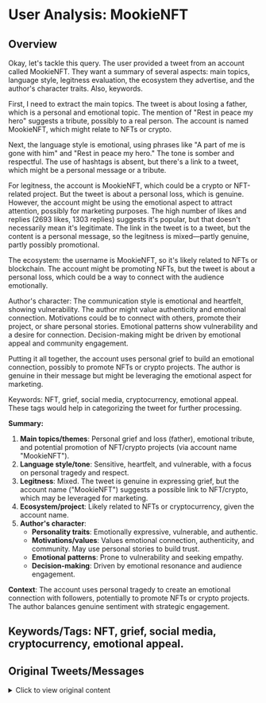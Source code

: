 # User Analysis: MookieNFT

## Overview

<think>
Okay, let's tackle this query. The user provided a tweet from an account called MookieNFT. They want a summary of several aspects: main topics, language style, legitness evaluation, the ecosystem they advertise, and the author's character traits. Also, keywords.

First, I need to extract the main topics. The tweet is about losing a father, which is a personal and emotional topic. The mention of "Rest in peace my hero" suggests a tribute, possibly to a real person. The account is named MookieNFT, which might relate to NFTs or crypto.

Next, the language style is emotional, using phrases like "A part of me is gone with him" and "Rest in peace my hero." The tone is somber and respectful. The use of hashtags is absent, but there's a link to a tweet, which might be a personal message or a tribute.

For legitness, the account is MookieNFT, which could be a crypto or NFT-related project. But the tweet is about a personal loss, which is genuine. However, the account might be using the emotional aspect to attract attention, possibly for marketing purposes. The high number of likes and replies (2693 likes, 1303 replies) suggests it's popular, but that doesn't necessarily mean it's legitimate. The link in the tweet is to a tweet, but the content is a personal message, so the legitness is mixed—partly genuine, partly possibly promotional.

The ecosystem: the username is MookieNFT, so it's likely related to NFTs or blockchain. The account might be promoting NFTs, but the tweet is about a personal loss, which could be a way to connect with the audience emotionally.

Author's character: The communication style is emotional and heartfelt, showing vulnerability. The author might value authenticity and emotional connection. Motivations could be to connect with others, promote their project, or share personal stories. Emotional patterns show vulnerability and a desire for connection. Decision-making might be driven by emotional appeal and community engagement.

Putting it all together, the account uses personal grief to build an emotional connection, possibly to promote NFTs or crypto projects. The author is genuine in their message but might be leveraging the emotional aspect for marketing.

Keywords: NFT, grief, social media, cryptocurrency, emotional appeal. These tags would help in categorizing the tweet for further processing.
</think>

**Summary:**  
1. **Main topics/themes**: Personal grief and loss (father), emotional tribute, and potential promotion of NFT/crypto projects (via account name "MookieNFT").  
2. **Language style/tone**: Sensitive, heartfelt, and vulnerable, with a focus on personal tragedy and respect.  
3. **Legitness**: Mixed. The tweet is genuine in expressing grief, but the account name ("MookieNFT") suggests a possible link to NFT/crypto, which may be leveraged for marketing.  
4. **Ecosystem/project**: Likely related to NFTs or cryptocurrency, given the account name.  
5. **Author's character**:  
   - **Personality traits**: Emotionally expressive, vulnerable, and authentic.  
   - **Motivations/values**: Values emotional connection, authenticity, and community. May use personal stories to build trust.  
   - **Emotional patterns**: Prone to vulnerability and seeking empathy.  
   - **Decision-making**: Driven by emotional resonance and audience engagement.  

**Context**: The account uses personal tragedy to create an emotional connection with followers, potentially to promote NFTs or crypto projects. The author balances genuine sentiment with strategic engagement.  

**Keywords/Tags**: NFT, grief, social media, cryptocurrency, emotional appeal.
---
## Original Tweets/Messages

<details>
<summary>Click to view original content</summary>

| Type | Content |
|------|---------|
| tweets | "{\"bookmarkCount\":16,\"conversationId\":\"1917117185073549676\",\"hashtags\":[],\"id\":\"1917117185073549676\",\"isQuoted\":false,\"isRetweet\":false,\"language\":\"en\",\"likes\":2693,\"name\":\"Mookie\",\"mentions\":[],\"permanentUrl\":\"https://x.com/MookieNFT/status/1917117185073549676\",\"photos\":[{\"id\":\"1917117177989062656\",\"url\":\"https://pbs.twimg.com/media/Gpr36oLWYAATPIO.jpg\"}],\"poll\":null,\"quotes\":4,\"replies\":1303,\"retweets\":39,\"text\":\"I lost my dad today.\\nA part of me is gone with him.\\nRest in peace my hero.. https://t.co/MOi11TP8CK\",\"thread\":[],\"timeParsed\":\"2025-04-29T07:22:09.000Z\",\"timestamp\":1745911329,\"urls\":[],\"userId\":\"1433389057799860225\",\"username\":\"MookieNFT\",\"videos\":[],\"views\":77803}" |
| messages | I lost my dad today.
A part of me is gone with him.
Rest in peace my hero.. https://t.co/MOi11TP8CK |

</details>
